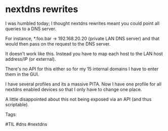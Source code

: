 # nextdns rewrites

I was humbled today; I thought nextdns rewrites meant you could point
all queries to a DNS server.

For instance, *.foo.bar -> 192.168.20.20 (private LAN DNS server) and that
would then pass on the request to the DNS server.

It doesn't work like this. Instead you have to map each host to the LAN host
address/IP (or external).

There's no API for this either so for my 15 internal domains I have to 
enter them in the GUI.

I have several profiles and its a massive PITA. Now I have one profile for
all nextdns enabled devices so that I only have to change one place.

A little disappointed about this not being exposed via an API (and thus scriptable).

Tags:

  #TIL #dns #nextdns

